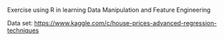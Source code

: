 Exercise using R in learning Data Manipulation and Feature Engineering

Data set: https://www.kaggle.com/c/house-prices-advanced-regression-techniques
